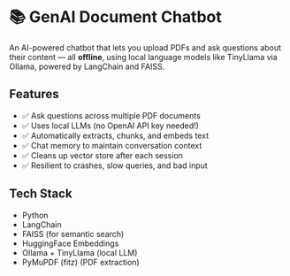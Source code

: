 # 📚 GenAI Document Chatbot

An AI-powered chatbot that lets you upload PDFs and ask questions about their content — all **offline**, using local language models like TinyLlama via Ollama, powered by LangChain and FAISS.


## Features
- ✅ Ask questions across multiple PDF documents
- ✅ Uses local LLMs (no OpenAI API key needed!)
- ✅ Automatically extracts, chunks, and embeds text
- ✅ Chat memory to maintain conversation context
- ✅ Cleans up vector store after each session
- ✅ Resilient to crashes, slow queries, and bad input

## Tech Stack
- Python
- LangChain
- FAISS (for semantic search)
- HuggingFace Embeddings
- Ollama + TinyLlama (local LLM)
- PyMuPDF (fitz) (PDF extraction)









